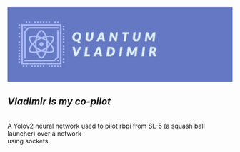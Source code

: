 ![](https://raw.githubusercontent.com/nnnnnzo/Quantum-Vladimir/main/Assets/badge.png)
## *Vladimir is my co-pilot*
<br>A Yolov2 neural network used to pilot rbpi from SL-5 (a squash ball launcher) over a network 
<br>using sockets.

